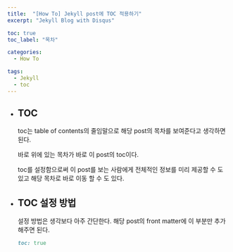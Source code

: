 ```yaml
---
title:  "[How To] Jekyll post에 TOC 적용하기"
excerpt: "Jekyll Blog with Disqus"

toc: true
toc_label: "목차"

categories:
  - How To

tags:
  - Jekyll
  - toc
---
```


- ## TOC

  toc는 table of contents의 줄임말으로 해당 post의 목차를 보여준다고 생각하면 된다.

  바로 위에 있는 목차가 바로 이 post의 toc이다.

  toc를 설정함으로써 이 post를 보는 사람에게 전체적인 정보를 미리 제공할 수 도 있고 해당 목차로 바로 이동 할 수 도 있다.

- ## TOC 설정 방법

  설정 방법은 생각보다 아주 간단한다. 해당 post의 front matter에 이 부분만 추가해주면 된다.

  ```ruby
  toc: true
  ```

  

